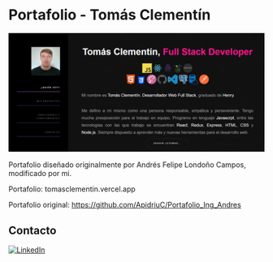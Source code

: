 # Portafolio - Tomás Clementín

![portada](./images/PREVIEW.png)

Portafolio diseñado originalmente por Andrés Felipe Londoño Campos, modificado por mi.

Portafolio: tomasclementin.vercel.app

Portafolio original: https://github.com/ApidriuC/Portafolio_Ing_Andres

## Contacto

[![LinkedIn](https://img.shields.io/badge/LinkedIn-%230077B5.svg?logo=linkedin&logoColor=white)](https://linkedin.com/in/tomasclementin)
